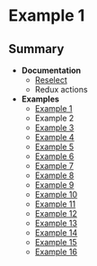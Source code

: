 # Example 1

## Summary
- **Documentation**
  - [Reselect](../docs/RESELECT.md)
  - Redux actions
- **Examples**
  - [Example 1](../example-1)
  - Example 2
  - [Example 3](../example-3)
  - [Example 4](../example-4)
  - [Example 5](../example-5)
  - [Example 6](../example-6)
  - [Example 7](../example-7)
  - [Example 8](../example-8)
  - [Example 9](../example-9)
  - [Example 10](../example-10)
  - [Example 11](../example-11)
  - [Example 12](../example-12)
  - [Example 13](../example-13)
  - [Example 14](../example-14)
  - [Example 15](../example-15)
  - [Example 16](../example-16)
